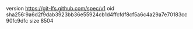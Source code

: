 version https://git-lfs.github.com/spec/v1
oid sha256:9a6d2f9dab3923bb36e55924cb1d4ffcfdf8cf5a6c4a29a7e70183cc90fc9dfc
size 8504
